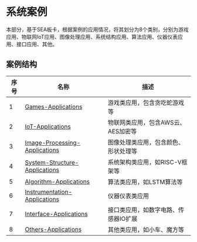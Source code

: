 # 系统案例

本部分，基于SEA板卡，根据案例的应用情况，将其划分为8个类别，分别为游戏应用、物联网IoT应用、图像处理应用、系统结构应用、算法应用、仪器仪表应用、接口应用、其他。

## 案例结构

| 序号 | 名称                                                         | 描述                                       |
| ---- | ------------------------------------------------------------ | ------------------------------------------ |
| 1    | [Games-Applications](/Demos/1.Games-Applications)                           | 游戏类应用，包含贪吃蛇游戏等                  |
| 2    | [IoT-Applications](/Demos/2.IoT-Applications)                               | 物联网类应用，包含AWS云、AES加密等            |
| 3    | [Image-Processing-Applications](/Demos/3.Image-Processing-Applications)     | 图像处理类应用，包含颜色、形状处理等           |
| 4    | [System-Structure-Applications](/Demos/4.System-Structure-Applications)     | 系统架构类应用，如RISC-V框架等                |
| 5    | [Algorithm-Applications](/Demos/5.Algorithm-Applications)                   | 算法类应用，如LSTM算法等                      |
| 6    | [Instrumentation-Applications](/6.Demos/Instrumentation-Applications)       | 仪器仪表类应用                               |
| 7    | [Interface-Applications](/Demos/7.Interface-Applications)                   | 接口类应用，如数字电路、传感器IO扩展           |
| 8    | [Others-Applications](/8.Demos/Others-Applications)                         | 其他类应用，如小车、魔方等                    |